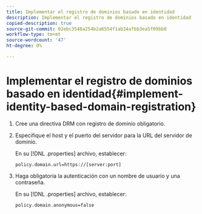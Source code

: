 ```yaml
---
title: Implementar el registro de dominios basado en identidad
description: Implementar el registro de dominios basado en identidad
copied-description: true
source-git-commit: 02ebc3548a254b2a6554f1ab34afbb3ea5f09bb8
workflow-type: tm+mt
source-wordcount: '47'
ht-degree: 0%

---
```


# Implementar el registro de dominios basado en identidad{#implement-identity-based-domain-registration}

1. Cree una directiva DRM con registro de dominio obligatorio.
1. Especifique el host y el puerto del servidor para la URL del servidor de dominio.

   En su [!DNL .properties] archivo, establecer:

   ```
   policy.domain.url=https://[server:port] 
   ```

1. Haga obligatoria la autenticación con un nombre de usuario y una contraseña.

   En su [!DNL .properties] archivo, establecer:

   ```
   policy.domain.anonymous=false 
   ```
